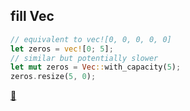## fill Vec<T>

```rust
// equivalent to vec![0, 0, 0, 0, 0]
let zeros = vec![0; 5];
// similar but potentially slower
let mut zeros = Vec::with_capacity(5);
zeros.resize(5, 0);
```

[📒](https://doc.rust-lang.org/1.17.0/book/vectors.html#vectors)